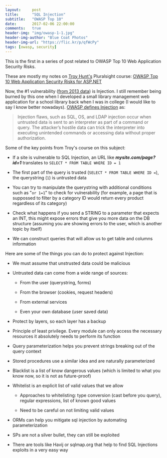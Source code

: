 ```yaml
---
layout:     post
title:      "SQL Injection"
subtitle:   "OWASP Top 10"
date:       2017-02-06 22:00:00
comments:   true
header-img: "img/owasp-1-1.jpg"
header-img-author: "Blue Coat Photos"
header-img-url: "https://flic.kr/p/qfWcPy" 
tags: [owasp, security]
---
```


This is the first in a series of post related to OWASP Top 10 Web Application Security Risks. 

These are mostly my notes on [Troy Hunt's](https://www.troyhunt.com/) Pluralsight course: [OWASP Top 10 Web Application Security Risks for ASP.NET](https://app.pluralsight.com/library/courses/owasp-top10-aspdotnet-application-security-risks/table-of-contents)

Now, the #1 vulnerability ([from 2013 data](https://www.owasp.org/index.php/Top_10_2013-A1-Injection)) is Injection. I still remember being burned by this one when I developed a small library management web application for a school library back when I was in college (I would like to say I know better nowadays). [OWASP defines Injection](https://www.owasp.org/index.php/Top_10_2013-Top_10) as:

> Injection flaws, such as SQL, OS, and LDAP injection occur when untrusted data is sent to an interpreter as part of a command or query. The attacker’s hostile data can trick the interpreter into executing unintended commands or accessing data without proper authorization.

Some of the key points from Troy's course on this subject:

* If a site is vulnerable to SQL Injection, an URL like ___mysite.com/page?id=1___ translates to `SELECT * FROM TABLE WHERE ID = 1`

* The first part of the query is trusted (`SELECT * FROM TABLE WHERE ID =`), the querystring (`1`) is untrusted data

* You can try to manipulate the querystring with additional conditions such as "`or 1=1`" to check for vulnerability (for example, a page that is suppossed to filter by a category ID would return every product regardless of its category)

* Check what happens if you send a STRING to a parameter that expects an INT, this might expose errors that give you more data on the DB structure (assuming you are showing errors to the user, which is another topic by itself)

* We can construct queries that will allow us to get table and columns information

Here are some of the things you can do to protect against Injection:

* We must assume that unstrusted data could be malicious

* Untrusted data can come from a wide range of sources:
    
    * From the user (querystring, forms)

    * From the browser (cookies, request headers)

    * From external services

    * Even your own database (user saved data)

* Protect by layers, so each layer has a backup

* Principle of least privilege. Every module can only access the necessary resources it absolutely needs to perform its function

* Query parameterization helps you prevent strings breaking out of the query context

* Stored procedures use a similar idea and are naturally parameterized

* Blacklist is a list of know dangerous values (which is limited to what you know now, so it is not as future-proof)

* Whitelist is an explicit list of valid values that we allow

    * Approaches to whitelisting: type conversion (cast before you query), regular expressions, list of known good values

    * Need to be careful on not limiting valid values

* ORMs can help you mitigate sql injection by automating parameterization

* SPs are not a silver bullet, they can still be exploited

* There are tools like Havij or sqlmap.org that help to find SQL Injections exploits in a very easy way